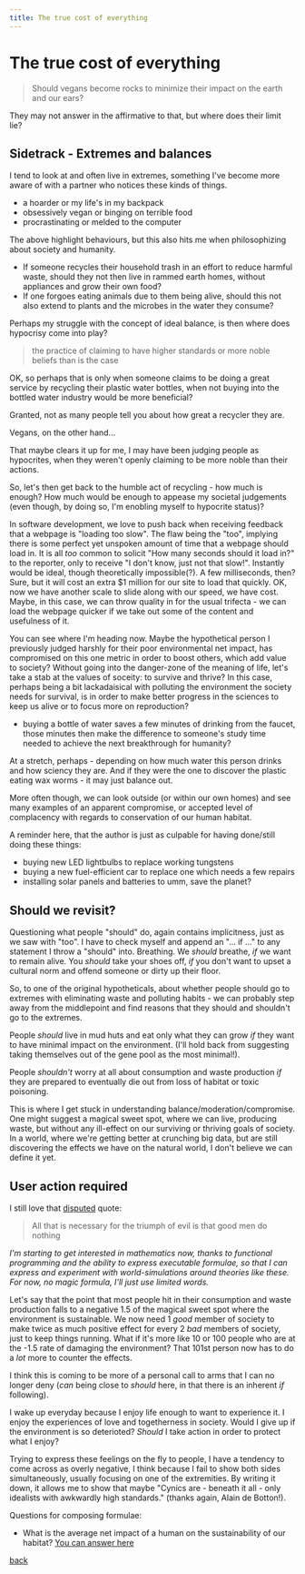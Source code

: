 ```yaml
---
title: The true cost of everything
---
```


# The true cost of everything

> Should vegans become rocks to minimize their impact on the earth and our ears?

They may not answer in the affirmative to that, but where does their limit lie?

## Sidetrack - Extremes and balances

I tend to look at and often live in extremes, something I've become more aware of with a partner who notices these kinds of things.

 - a hoarder or my life's in my backpack
 - obsessively vegan or binging on terrible food
 - procrastinating or melded to the computer 

The above highlight behaviours, but this also hits me when philosophizing about society and humanity. 

 - If someone recycles their household trash in an effort to reduce harmful waste, should they not then live in rammed earth homes, without appliances and grow their own food?
 - If one forgoes eating animals due to them being alive, should this not also extend to plants and the microbes in the water they consume?

Perhaps my struggle with the concept of ideal balance, is then where does hypocrisy come into play? 

> the practice of claiming to have higher standards or more noble beliefs than is the case

OK, so perhaps that is only when someone claims to be doing a great service by recycling their plastic water bottles, when not buying into the bottled water industry would be more beneficial?

Granted, not as many people tell you about how great a recycler they are.

Vegans, on the other hand...

That maybe clears it up for me, I may have been judging people as hypocrites, when they weren't openly claiming to be more noble than their actions.

So, let's then get back to the humble act of recycling - how much is enough? How much would be enough to appease my societal judgements (even though, by doing so, I'm enobling myself to hypocrite status)? 

In software development, we love to push back when receiving feedback that a webpage is "loading too slow". The flaw being the "too", implying there is some perfect yet unspoken amount of time that a webpage should load in. It is all *too* common to solicit "How many seconds should it load in?" to the reporter, only to receive "I don't know, just not that slow!". Instantly would be ideal, though theoretically impossible(?). A few milliseconds, then? Sure, but it will cost an extra $1 million for our site to load that quickly. OK, now we have another scale to slide along with our speed, we have cost. Maybe, in this case, we can throw quality in for the usual trifecta - we can load the webpage quicker if we take out some of the content and usefulness of it. 

You can see where I'm heading now. Maybe the hypothetical person I previously judged harshly for their poor environmental net impact, has compromised on this one metric in order to boost others, which add value to society? Without going into the danger-zone of the meaning of life, let's take a stab at the values of soceity: to survive and thrive? In this case, perhaps being a bit lackadaisical with polluting the environment the society needs for survival, is in order to make better progress in the sciences to keep us alive or to focus more on reproduction?

 - buying a bottle of water saves a few minutes of drinking from the faucet, those minutes then make the difference to someone's study time needed to achieve the next breakthrough for humanity?

At a stretch, perhaps - depending on how much water this person drinks and how sciency they are. And if they were the one to discover the plastic eating wax worms - it may just balance out. 

More often though, we can look outside (or within our own homes) and see many examples of an apparent compromise, or accepted level of complacency with regards to conservation of our human habitat.

A reminder here, that the author is just as culpable for having done/still doing these things:

 - buying new LED lightbulbs to replace working tungstens
 - buying a new fuel-efficient car to replace one which needs a few repairs
 - installing solar panels and batteries to umm, save the planet?

## Should we revisit?

Questioning what people "should" do, again contains implicitness, just as we saw with "too". I have to check myself and append an "... if ..." to any statement I throw a "should" into. Breathing. We *should* breathe, *if* we want to remain alive. You *should* take your shoes off, *if* you don't want to upset a cultural norm and offend someone or dirty up their floor. 

So, to one of the original hypotheticals, about whether people should go to extremes with eliminating waste and polluting habits - we can probably step away from the middlepoint and find reasons that they should and shouldn't go to the extremes. 

People *should* live in mud huts and eat only what they can grow *if* they want to have minimal impact on the environment. (I'll hold back from suggesting taking themselves out of the gene pool as the most minimal!). 

People *shouldn't* worry at all about consumption and waste production *if* they are prepared to eventually die out from loss of habitat or toxic poisoning.

This is where I get stuck in understanding balance/moderation/compromise. One might suggest a magical sweet spot, where we can live, producing waste, but without any ill-effect on our surviving or thriving goals of society. In a world, where we're getting better at crunching big data, but are still discovering the effects we have on the natural world, I don't believe we can define it yet.

## User action required

I still love that [disputed](https://en.wikiquote.org/wiki/Edmund_Burke#Disputed) quote:

> All that is necessary for the triumph of evil is that good men do nothing  

*I'm starting to get interested in mathematics now, thanks to functional programming and the ability to express executable formulae, so that I can express and experiment with world-simulations around theories like these. For now, no magic formula, I'll just use limited words.*

Let's say that the point that most people hit in their consumption and waste production falls to a negative 1.5 of the magical sweet spot where the environment is sustainable. We now need 1 *good* member of society to make twice as much positive effect for every 2 *bad* members of society, just to keep things running. What if it's more like 10 or 100 people who are at the -1.5 rate of damaging the environment? That 101st person now has to do a *lot* more to counter the effects. 

I think this is coming to be more of a personal call to arms that I can no longer deny (*can* being close to *should* here, in that there is an inherent *if* following). 

I wake up everyday because I enjoy life enough to want to experience it. I enjoy the experiences of love and togetherness in society. Would I give up if the environment is so deterioted? *Should* I take action in order to protect what I enjoy?  

Trying to express these feelings on the fly to people, I have a tendency to come across as overly negative, I think because I fail to show both sides simultaneously, usually focusing on one of the extremities. By writing it down, it allows me to show that maybe "Cynics are - beneath it all - only idealists with awkwardly high standards." (thanks again, Alain de Botton!).
 
Questions for composing formulae: 

 - What is the average net impact of a human on the sustainability of our habitat? [You can answer here](https://sustainability.stackexchange.com/q/6003/4312)


[back](/)
